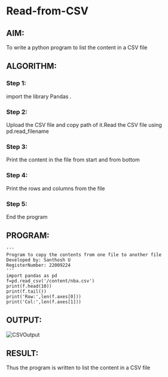 # Read-from-CSV

## AIM:
To write a python program to list the content in a CSV file

## ALGORITHM:
### Step 1:
import the library Pandas .
### Step 2:
Upload the CSV file and copy path of it.Read the CSV file using pd.read_filename

### Step 3:
Print the content in the file from start and from bottom

### Step 4:
Print the rows and columns from the file

### Step 5:
End the program

## PROGRAM:
```
''' 
Program to copy the contents from one file to another file
Developed by: Santhosh U
RegisterNumber: 22009224
'''
import pandas as pd
f=pd.read_csv('/content/nba.csv')
print(f.head(10))
print(f.tail())
print('Row:',len(f.axes[0]))
print('Col:',len(f.axes[1]))
```
## OUTPUT:
![CSVOutput](https://user-images.githubusercontent.com/119477975/214110022-7607649d-e1aa-45c9-aed8-509c3c03f1c7.png)

## RESULT:
Thus the program is written to list the content in a CSV file
